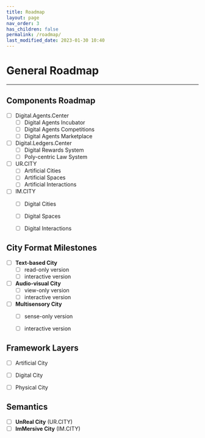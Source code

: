```yaml
---
title: Roadmap
layout: page
nav_order: 3
has_children: false
permalink: /roadmap/
last_modified_date: 2023-01-30 10:40
---
```



# General Roadmap
----------------

## Components Roadmap

- [ ] Digital.Agents.Center
  - [ ] Digital Agents Incubator
  - [ ] Digital Agents Competitions
  - [ ] Digital Agents Marketplace
- [ ] Digital.Ledgers.Center
  - [ ] Digital Rewards System
  - [ ] Poly-centric Law System
- [ ] UR.CITY
  - [ ] Artificial Cities
  - [ ] Artificial Spaces
  - [ ] Artificial Interactions
- [ ] IM.CITY
  - [ ] Digital Cities
  - [ ] Digital Spaces
  - [ ] Digital Interactions


## City Format Milestones 

- [ ] **Text-based City**
  - [ ] read-only version
  - [ ] interactive version
- [ ] **Audio-visual City**
  - [ ] view-only version
  - [ ] interactive version
- [ ] **Multisensory City**
  - [ ] sense-only version
  - [ ] interactive version


## Framework Layers

- [ ] Artificial City
- [ ] Digital City
- [ ] Physical City


## Semantics

- [ ] **UnReal City** (UR.CITY)
- [ ] **ImMersive City** (IM.CITY)